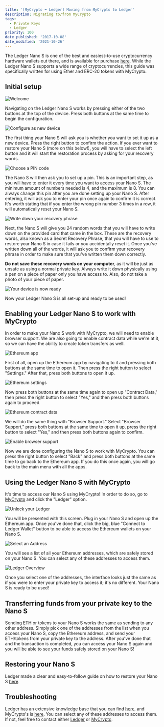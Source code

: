```yaml
---
title: '[MyCrypto ➡ Ledger] Moving from MyCrypto to Ledger'
description: Migrating to/from MyCrypto
tags:
  - Private Keys
  - Ledger
priority: 100
date_published: '2017-10-08'
date_modified: '2021-10-26'
---
```


The Ledger Nano S is one of the best and easiest-to-use cryptocurrency hardware wallets out there, and is available for purchase [here](https://www.ledgerwallet.com/r/1985?path=/products/). While the Ledger Nano S supports a wide range of cryptocurrencies, this guide was specifically written for using Ether and ERC-20 tokens with MyCrypto.

## Initial setup

![Welcome](../../assets/how-to/migrating/moving-from-mycrypto-to-ledger/welcome.jpg)

Navigating on the Ledger Nano S works by pressing either of the two buttons at the top of the device. Press both buttons at the same time to begin the configuration.

![Configure as new device](../../assets/how-to/migrating/moving-from-mycrypto-to-ledger/configure-as-new-device.jpg)

The first thing your Nano S will ask you is whether you want to set it up as a new device. Press the right button to confirm the action. If you ever want to restore your Nano S (more on this below!), you will have to select the left button and it will start the restoration process by asking for your recovery words.

![Choose a PIN code](../../assets/how-to/migrating/moving-from-mycrypto-to-ledger/choose-pin.jpg)

The Nano S will then ask you to set up a pin. This is an important step, as you will have to enter it every time you want to access your Nano S. The minimum amount of numbers needed is 4, and the maximum is 8. You can always change this pin after you are done setting up your Nano S. After entering, it will ask you to enter your pin once again to confirm it is correct. It's worth stating that if you enter the wrong pin number 3 times in a row, it will automatically reset your Nano S.

![Write down your recovery phrase](../../assets/how-to/migrating/moving-from-mycrypto-to-ledger/write-down-recovery.jpg)

Next, the Nano S will give you 24 random words that you will have to write down on the provided card that came in the box. These are the recovery words, also known as a Secret Recovery Phrase, that you will have to use to restore your Nano S in case it fails or you accidentally reset it. Once you've written down all of the words, it will ask you to confirm your recovery phrase in order to make sure that you've written them down correctly.

**Do not save these recovery words on your computer**, as it will be just as unsafe as using a normal private key. Always write it down physically using a pen on a piece of paper only you have access to. Also, do not take a photo of your piece of paper.

![Your device is now ready](../../assets/how-to/migrating/moving-from-mycrypto-to-ledger/device-ready.jpg)

Now your Ledger Nano S is all set-up and ready to be used!

## Enabling your Ledger Nano S to work with MyCrypto

In order to make your Nano S work with MyCrypto, we will need to enable browser support. We are also going to enable contract data while we're at it, so we can have the ability to create token transfers as well.

![Ethereum app](../../assets/how-to/migrating/moving-from-mycrypto-to-ledger/ethereum-app.jpg)

First of all, open up the Ethereum app by navigating to it and pressing both buttons at the same time to open it. Then press the right button to select "Settings." After that, press both buttons to open it up.

![Ethereum settings](../../assets/how-to/migrating/moving-from-mycrypto-to-ledger/ethereum-settings.jpg)

Now press both buttons at the same time again to open up "Contract Data," then press the right button to select "Yes," and then press both buttons again to proceed.

![Ethereum contract data](../../assets/how-to/migrating/moving-from-mycrypto-to-ledger/ethereum-contract-data.jpg)

We will do the same thing with "Browser Support." Select "Browser Support," press both buttons at the same time to open it up, press the right button to select "Yes," and then press both buttons again to confirm.

![Enable browser support](../../assets/how-to/migrating/moving-from-mycrypto-to-ledger/yes.jpg)

Now we are done configuring the Nano S to work with MyCrypto. You can press the right button to select "Back" and press both buttons at the same time to go back to the Ethereum app. If you do this once again, you will go back to the main menu with all the apps.

## Using the Ledger Nano S with MyCrypto

It's time to access our Nano S using MyCrypto! In order to do so, go to [MyCrypto](https://mycrypto.com/) and click the "Ledger" option.

![Unlock your Ledger](../../assets/how-to/migrating/moving-from-mycrypto-to-ledger/ledger-screen.png)

You will be presented with this screen. Plug in your Nano S and open up the Ethereum app. Once you've done that, click the big, blue "Connect to Ledger Wallet" button to be able to access the Ethereum wallets on your Nano S.

![Select an Address](../../assets/how-to/migrating/moving-from-mycrypto-to-ledger/ledger-addresses.png)

You will see a list of all your Ethereum addresses, which are safely stored on your Nano S. You can select any of these addresses to access them.

![Ledger Overview](../../assets/how-to/migrating/moving-from-mycrypto-to-ledger/ledger-accessed.png)

Once you select one of the addresses, the interface looks just the same as if you were to enter your private key to access it; it's no different. Your Nano S is ready to be used!

## Transferring funds from your private key to the Nano S

Sending ETH or tokens to your Nano S works the same as sending to any other address. Simply pick one of the addresses from the list when you access your Nano S, copy the Ethereum address, and send your ETH/tokens from your private key to the address. After you've done that and the transaction is completed, you can access your Nano S again and you will be able to see your funds safely stored on your Nano S!

## Restoring your Nano S

Ledger made a clear and easy-to-follow guide on how to restore your Nano S [here](https://support.ledgerwallet.com/hc/en-us/articles/360005434914-Restore-from-recovery-phrase).

## Troubleshooting

Ledger has an extensive knowledge base that you can find [here](https://support.ledgerwallet.com/hc/en-us), and MyCrypto's is [here](/). You can select any of these addresses to access them. If not, feel free to contact either [Ledger](https://support.ledgerwallet.com/hc/en-us) or [MyCrypto](mailto:support@mycrypto.com).
